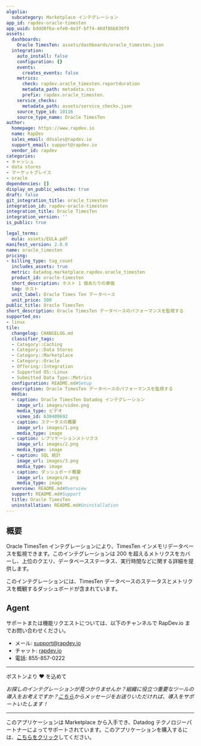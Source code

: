 ```yaml
---
algolia:
  subcategory: Marketplace インテグレーション
app_id: rapdev-oracle-timesten
app_uuid: bddd0f6a-efe0-4e3f-bff4-46df8bb839f9
assets:
  dashboards:
    Oracle TimesTen: assets/dashboards/oracle_timesten.json
  integration:
    auto_install: false
    configuration: {}
    events:
      creates_events: false
    metrics:
      check: rapdev.oracle_timesten.reportduration
      metadata_path: metadata.csv
      prefix: rapdev.oracle_timesten.
    service_checks:
      metadata_path: assets/service_checks.json
    source_type_id: 10116
    source_type_name: Oracle TimesTen
author:
  homepage: https://www.rapdev.io
  name: RapDev
  sales_email: ddsales@rapdev.io
  support_email: support@rapdev.io
  vendor_id: rapdev
categories:
- キャッシュ
- data stores
- マーケットプレイス
- oracle
dependencies: []
display_on_public_website: true
draft: false
git_integration_title: oracle_timesten
integration_id: rapdev-oracle-timesten
integration_title: Oracle TimesTen
integration_version: ''
is_public: true

legal_terms:
  eula: assets/EULA.pdf
manifest_version: 2.0.0
name: oracle_timesten
pricing:
- billing_type: tag_count
  includes_assets: true
  metric: datadog.marketplace.rapdev.oracle_timesten
  product_id: oracle-timesten
  short_description: ホスト 1 個あたりの単価
  tag: ホスト
  unit_label: Oracle Times Ten データベース
  unit_price: 500
public_title: Oracle TimesTen
short_description: Oracle TimesTen データベースのパフォーマンスを監視する
supported_os:
- linux
tile:
  changelog: CHANGELOG.md
  classifier_tags:
  - Category::Caching
  - Category::Data Stores
  - Category::Marketplace
  - Category::Oracle
  - Offering::Integration
  - Supported OS::Linux
  - Submitted Data Type::Metrics
  configuration: README.md#Setup
  description: Oracle TimesTen データベースのパフォーマンスを監視する
  media:
  - caption: Oracle TimesTen Datadog インテグレーション
    image_url: images/video.png
    media_type: ビデオ
    vimeo_id: 630489692
  - caption: ステータスの概要
    image_url: images/1.png
    media_type: image
  - caption: レプリケーションメトリクス
    image_url: images/2.png
    media_type: image
  - caption: SQL 統計
    image_url: images/3.png
    media_type: image
  - caption: ダッシュボード概要
    image_url: images/4.png
    media_type: image
  overview: README.md#Overview
  support: README.md#Support
  title: Oracle TimesTen
  uninstallation: README.md#Uninstallation
---
```


<!--  SOURCED FROM https://github.com/DataDog/marketplace -->


## 概要

Oracle TimesTen インテグレーションにより、TimesTen インメモリデータベースを監視できます。このインテグレーションは 200 を超えるメトリクスをカバーし、上位のクエリ、データベースステータス、実行時間などに関する詳細を提供します。

このインテグレーションには、TimesTen データベースのステータスとメトリクスを概観するダッシュボードが含まれています。

## Agent

サポートまたは機能リクエストについては、以下のチャンネルで RapDev.io までお問い合わせください。

 - メール: support@rapdev.io
 - チャット: [rapdev.io](https://www.rapdev.io/#Get-in-touch)
 - 電話: 855-857-0222

---
ボストンより ❤️ を込めて

*お探しのインテグレーションが見つかりませんか？組織に役立つ重要なツールの導入をお考えですか？[こちら](mailto:support@rapdev.io)からメッセージをお送りいただければ、導入をサポートいたします！*

---
このアプリケーションは Marketplace から入手でき、Datadog テクノロジーパートナーによってサポートされています。このアプリケーションを購入するには、<a href="https://app.datadoghq.com/marketplace/app/rapdev-oracle-timesten" target="_blank">こちらをクリック</a>してください。
